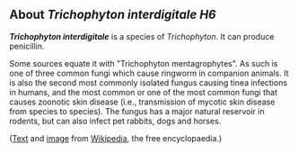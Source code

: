 About *Trichophyton interdigitale H6* 
-------------------------------------



***Trichophyton interdigitale*** is a species of *Trichophyton*. It can
produce penicillin.

Some sources equate it with \"Trichophyton mentagrophytes\". As such is
one of three common fungi which cause ringworm in companion animals. It
is also the second most commonly isolated fungus causing tinea
infections in humans, and the most common or one of the most common
fungi that causes zoonotic skin disease (i.e., transmission of mycotic
skin disease from species to species). The fungus has a major natural
reservoir in rodents, but can also infect pet rabbits, dogs and horses.

([Text](http://en.wikipedia.org/wiki/Trichophyton_interdigitale) and
[image](https://commons.wikimedia.org/wiki/File:Trichophyton_mentagrophytes_(257_18)_Cultured.jpg)
from [Wikipedia](http://en.wikipedia.org/), the free encyclopaedia.)
